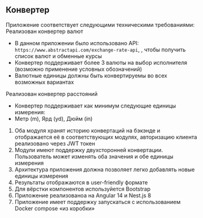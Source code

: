 ## Конвертер
Приложение соответствует следующими
техническими требованиями:
Реализован конвертер валют
   - В данном приложении было использовано API: `https://www.abstractapi.com/exchange-rate-api`, , чтобы получить список валют и обменные
     курсы
   - Конвертер поддерживает более 3 валюты на выбор исполнителя (возможно
   применение условных обозначений)
   - Валютные единицы должны быть конвертируемы во всех возможных вариантах

Реализован конвертер расстояний
   - Конвертер поддерживает как минимум следующие единицы
   измерения:
   - Метр (m), Ярд (yd), Дюйм (in)

1. Оба модуля хранят историю конвертаций на бэкэнде и отображается её в
соответствующих модулях, авторизацию клиента реализовано через JWT токен
2. Модули имеют поддержку двухсторонней конвертации. Пользователь может
 изменять оба значения и обе единицы измерения
3. Архитектура приложения должна позволяет легко добавлять новые единицы
измерения
4. Результаты отображаются в user-friendly формате
5. Для вёрстки компонентов используйется Bootstrap
6. Приложение реализованоа на Angular 14 и Nest.js 8
7. Приложение имеет поддержку запускаться с использованием Docker compose «из коробки»